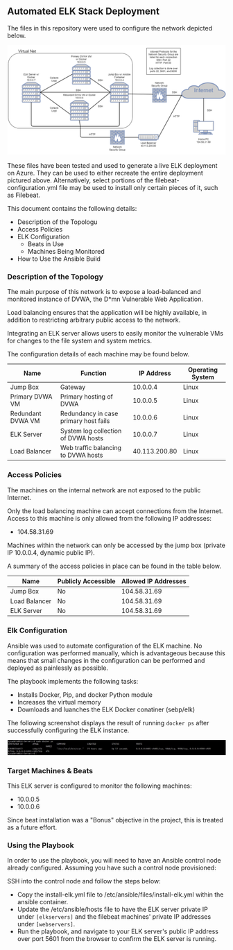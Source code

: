 ## Automated ELK Stack Deployment

The files in this repository were used to configure the network depicted below.

![Diagram](Azure-VNet-Diagram.png)

These files have been tested and used to generate a live ELK deployment on Azure. They can be used to either recreate the entire deployment pictured above. Alternatively, select portions of the filebeat-configuration.yml file may be used to install only certain pieces of it, such as Filebeat.

This document contains the following details:
- Description of the Topologu
- Access Policies
- ELK Configuration
  - Beats in Use
  - Machines Being Monitored
- How to Use the Ansible Build


### Description of the Topology

The main purpose of this network is to expose a load-balanced and monitored instance of DVWA, the D*mn Vulnerable Web Application.

Load balancing ensures that the application will be highly available, in addition to restricting arbitrary public access to the network.

Integrating an ELK server allows users to easily monitor the vulnerable VMs for changes to the file system and system metrics.

The configuration details of each machine may be found below.

| Name     | Function | IP Address | Operating System |
|----------|----------|------------|------------------|
| Jump Box | Gateway  | 10.0.0.4   | Linux            |
| Primary DVWA VM | Primary hosting of DVWA | 10.0.0.5 | Linux |
| Redundant DVWA VM | Redundancy in case primary host fails | 10.0.0.6 | Linux |
| ELK Server | System log collection of DVWA hosts | 10.0.0.7 | Linux |
| Load Balancer | Web traffic balancing to DVWA hosts | 40.113.200.80 | Linux |

### Access Policies

The machines on the internal network are not exposed to the public Internet. 

Only the load balancing machine can accept connections from the Internet. Access to this machine is only allowed from the following IP addresses:
- 104.58.31.69

Machines within the network can only be accessed by the jump box (private IP 10.0.0.4, dynamic public IP).

A summary of the access policies in place can be found in the table below.

| Name     | Publicly Accessible | Allowed IP Addresses |
|----------|---------------------|----------------------|
| Jump Box | No | 104.58.31.69 |
| Load Balancer | No | 104.58.31.69 |
| ELK Server | No | 104.58.31.69 |

### Elk Configuration

Ansible was used to automate configuration of the ELK machine. No configuration was performed manually, which is advantageous because this means that small changes in the configuration can be performed and deployed as painlessly as possible.

The playbook implements the following tasks:
- Installs Docker, Pip, and docker Python module
- Increases the virtual memory
- Downloads and luanches the ELK Docker conatiner (sebp/elk)

The following screenshot displays the result of running `docker ps` after successfully configuring the ELK instance.

![docker_ps_output](docker_ps_elk.jpg)

### Target Machines & Beats
This ELK server is configured to monitor the following machines:
- 10.0.0.5
- 10.0.0.6

Since beat installation was a "Bonus" objective in the project, this is treated as a future effort.

### Using the Playbook
In order to use the playbook, you will need to have an Ansible control node already configured. Assuming you have such a control node provisioned: 

SSH into the control node and follow the steps below:
- Copy the install-elk.yml file to /etc/ansible/files/install-elk.yml within the ansible container.
- Update the /etc/ansible/hosts file to have the ELK server private IP under `[elkservers]` and the filebeat machines' private IP addresses under `[webservers]`.
- Run the playbook, and navigate to your ELK server's public IP address over port 5601 from the browser to confirm the ELK server is running. 
